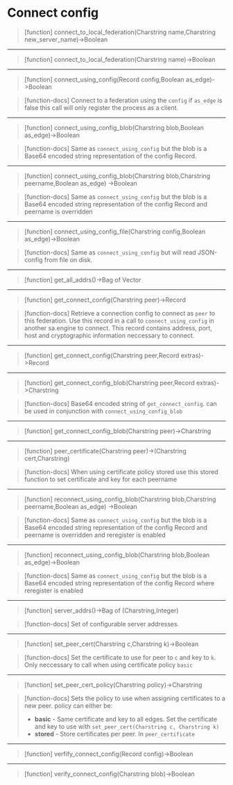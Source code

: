# Connect config

> [function]
> connect_to_local_federation(Charstring name,Charstring new_server_name)->Boolean



___

> [function]
> connect_to_local_federation(Charstring name)->Boolean



___

> [function]
> connect_using_config(Record config,Boolean as_edge)->Boolean

> [function-docs]
> Connect to a federation using the `config` if `as_edge` is false this call 
> will only register the process as a client.



___

> [function]
> connect_using_config_blob(Charstring blob,Boolean as_edge)->Boolean

> [function-docs]
> Same as `connect_using_config` but the blob is a Base64 encoded string 
> representation of the config Record. 



___

> [function]
> connect_using_config_blob(Charstring blob,Charstring peername,Boolean as_edge)
                         ->Boolean

> [function-docs]
> Same as `connect_using_config` but the blob is a Base64 encoded string 
> representation of the config Record and peername is overridden 



___

> [function]
> connect_using_config_file(Charstring config,Boolean as_edge)->Boolean

> [function-docs]
> Same as `connect_using_config` but will read JSON-config from file on disk. 



___

> [function]
> get_all_addrs()->Bag of Vector



___

> [function]
> get_connect_config(Charstring peer)->Record

> [function-docs]
> Retrieve a connection config to connect as `peer` to this federation.
>  Use this record in a call to `connect_using_config` in another sa.engine
>  to connect. This record contains address, port, host and cryptographic 
>  information neccessary to connect. 



___

> [function]
> get_connect_config(Charstring peer,Record extras)->Record



___

> [function]
> get_connect_config_blob(Charstring peer,Record extras)->Charstring

> [function-docs]
> Base64 encoded string of `get_connect_config`. can be used in conjunction
> with `connect_using_config_blob`



___

> [function]
> get_connect_config_blob(Charstring peer)->Charstring



___

> [function]
> peer_certificate(Charstring peer)->(Charstring cert,Charstring)

> [function-docs]
> When using certificate policy stored use this stored function to set
> certificate and key for each peername 



___

> [function]
> reconnect_using_config_blob(Charstring blob,Charstring peername,Boolean as_edge)
                           ->Boolean

> [function-docs]
> Same as `connect_using_config` but the blob is a Base64 encoded string 
> representation of the config Record and peername is overridden and reregister is 
> enabled 



___

> [function]
> reconnect_using_config_blob(Charstring blob,Boolean as_edge)->Boolean

> [function-docs]
> Same as `connect_using_config` but the blob is a Base64 encoded string 
> representation of the config Record where reregister is enabled



___

> [function]
> server_addrs()->Bag of (Charstring,Integer)

> [function-docs]
> Set of configurable server addresses.



___

> [function]
> set_peer_cert(Charstring c,Charstring k)->Boolean

> [function-docs]
> Set the certificate to use for peer to `c` and key to `k`. Only neccessary to
> call when using certificate policy `basic` 



___

> [function]
> set_peer_cert_policy(Charstring policy)->Charstring

> [function-docs]
> Sets the policy to use when assigning certificates to a new peer.
>  policy can either be:
>  * **basic** - Same certificate and key to all edges. Set the certificate 
>    and key to use with `set_peer_cert(Charstring c, Charstring k)`
>  * **stored** - Store certificates per peer. In  `peer_certificate`



___

> [function]
> verfify_connect_config(Record config)->Boolean



___

> [function]
> verify_connect_config(Charstring blob)->Boolean



